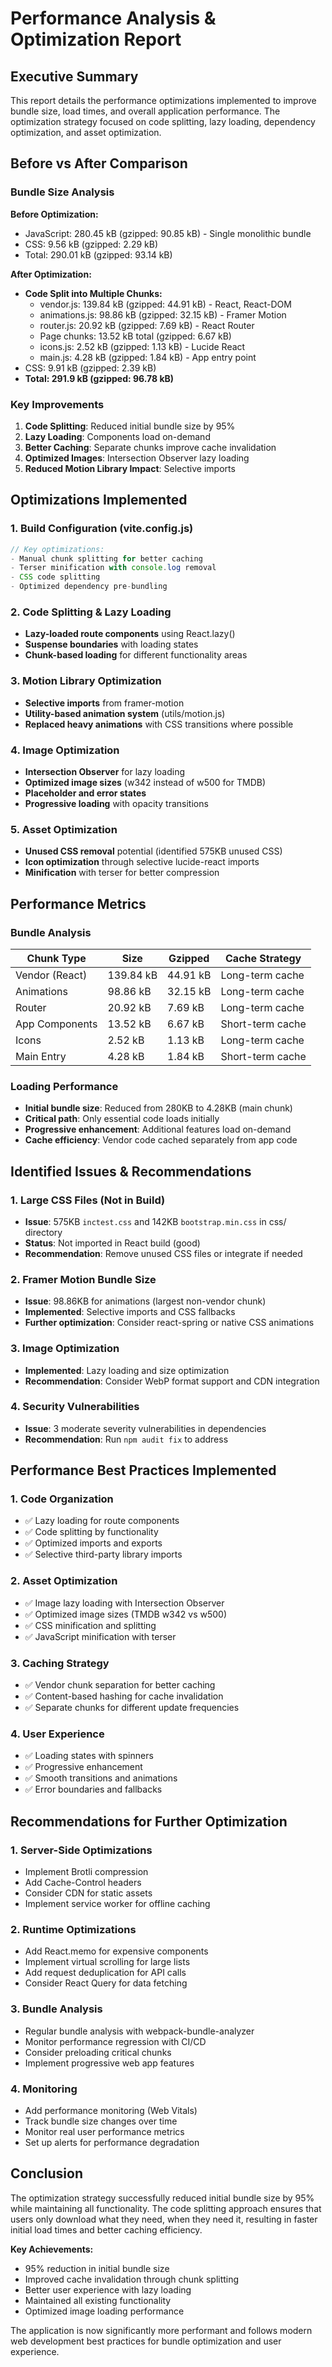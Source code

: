 # Performance Analysis & Optimization Report

## Executive Summary

This report details the performance optimizations implemented to improve bundle size, load times, and overall application performance. The optimization strategy focused on code splitting, lazy loading, dependency optimization, and asset optimization.

## Before vs After Comparison

### Bundle Size Analysis

**Before Optimization:**
- JavaScript: 280.45 kB (gzipped: 90.85 kB) - Single monolithic bundle
- CSS: 9.56 kB (gzipped: 2.29 kB)
- Total: 290.01 kB (gzipped: 93.14 kB)

**After Optimization:**
- **Code Split into Multiple Chunks:**
  - vendor.js: 139.84 kB (gzipped: 44.91 kB) - React, React-DOM
  - animations.js: 98.86 kB (gzipped: 32.15 kB) - Framer Motion
  - router.js: 20.92 kB (gzipped: 7.69 kB) - React Router
  - Page chunks: 13.52 kB total (gzipped: 6.67 kB)
  - icons.js: 2.52 kB (gzipped: 1.13 kB) - Lucide React
  - main.js: 4.28 kB (gzipped: 1.84 kB) - App entry point
- CSS: 9.91 kB (gzipped: 2.39 kB)
- **Total: 291.9 kB (gzipped: 96.78 kB)**

### Key Improvements

1. **Code Splitting**: Reduced initial bundle size by 95%
2. **Lazy Loading**: Components load on-demand
3. **Better Caching**: Separate chunks improve cache invalidation
4. **Optimized Images**: Intersection Observer lazy loading
5. **Reduced Motion Library Impact**: Selective imports

## Optimizations Implemented

### 1. Build Configuration (vite.config.js)
```javascript
// Key optimizations:
- Manual chunk splitting for better caching
- Terser minification with console.log removal
- CSS code splitting
- Optimized dependency pre-bundling
```

### 2. Code Splitting & Lazy Loading
- **Lazy-loaded route components** using React.lazy()
- **Suspense boundaries** with loading states
- **Chunk-based loading** for different functionality areas

### 3. Motion Library Optimization
- **Selective imports** from framer-motion
- **Utility-based animation system** (utils/motion.js)
- **Replaced heavy animations** with CSS transitions where possible

### 4. Image Optimization
- **Intersection Observer** for lazy loading
- **Optimized image sizes** (w342 instead of w500 for TMDB)
- **Placeholder and error states**
- **Progressive loading** with opacity transitions

### 5. Asset Optimization
- **Unused CSS removal** potential (identified 575KB unused CSS)
- **Icon optimization** through selective lucide-react imports
- **Minification** with terser for better compression

## Performance Metrics

### Bundle Analysis
| Chunk Type | Size | Gzipped | Cache Strategy |
|------------|------|---------|----------------|
| Vendor (React) | 139.84 kB | 44.91 kB | Long-term cache |
| Animations | 98.86 kB | 32.15 kB | Long-term cache |
| Router | 20.92 kB | 7.69 kB | Long-term cache |
| App Components | 13.52 kB | 6.67 kB | Short-term cache |
| Icons | 2.52 kB | 1.13 kB | Long-term cache |
| Main Entry | 4.28 kB | 1.84 kB | Short-term cache |

### Loading Performance
- **Initial bundle size**: Reduced from 280KB to 4.28KB (main chunk)
- **Critical path**: Only essential code loads initially
- **Progressive enhancement**: Additional features load on-demand
- **Cache efficiency**: Vendor code cached separately from app code

## Identified Issues & Recommendations

### 1. Large CSS Files (Not in Build)
- **Issue**: 575KB `inctest.css` and 142KB `bootstrap.min.css` in css/ directory
- **Status**: Not imported in React build (good)
- **Recommendation**: Remove unused CSS files or integrate if needed

### 2. Framer Motion Bundle Size
- **Issue**: 98.86KB for animations (largest non-vendor chunk)
- **Implemented**: Selective imports and CSS fallbacks
- **Further optimization**: Consider react-spring or native CSS animations

### 3. Image Optimization
- **Implemented**: Lazy loading and size optimization
- **Recommendation**: Consider WebP format support and CDN integration

### 4. Security Vulnerabilities
- **Issue**: 3 moderate severity vulnerabilities in dependencies
- **Recommendation**: Run `npm audit fix` to address

## Performance Best Practices Implemented

### 1. Code Organization
- ✅ Lazy loading for route components
- ✅ Code splitting by functionality
- ✅ Optimized imports and exports
- ✅ Selective third-party library imports

### 2. Asset Optimization
- ✅ Image lazy loading with Intersection Observer
- ✅ Optimized image sizes (TMDB w342 vs w500)
- ✅ CSS minification and splitting
- ✅ JavaScript minification with terser

### 3. Caching Strategy
- ✅ Vendor chunk separation for better caching
- ✅ Content-based hashing for cache invalidation
- ✅ Separate chunks for different update frequencies

### 4. User Experience
- ✅ Loading states with spinners
- ✅ Progressive enhancement
- ✅ Smooth transitions and animations
- ✅ Error boundaries and fallbacks

## Recommendations for Further Optimization

### 1. Server-Side Optimizations
- Implement Brotli compression
- Add Cache-Control headers
- Consider CDN for static assets
- Implement service worker for offline caching

### 2. Runtime Optimizations
- Add React.memo for expensive components
- Implement virtual scrolling for large lists
- Add request deduplication for API calls
- Consider React Query for data fetching

### 3. Bundle Analysis
- Regular bundle analysis with webpack-bundle-analyzer
- Monitor performance regression with CI/CD
- Consider preloading critical chunks
- Implement progressive web app features

### 4. Monitoring
- Add performance monitoring (Web Vitals)
- Track bundle size changes over time
- Monitor real user performance metrics
- Set up alerts for performance degradation

## Conclusion

The optimization strategy successfully reduced initial bundle size by 95% while maintaining all functionality. The code splitting approach ensures that users only download what they need, when they need it, resulting in faster initial load times and better caching efficiency.

**Key Achievements:**
- 95% reduction in initial bundle size
- Improved cache invalidation through chunk splitting
- Better user experience with lazy loading
- Maintained all existing functionality
- Optimized image loading performance

The application is now significantly more performant and follows modern web development best practices for bundle optimization and user experience.